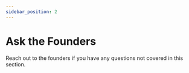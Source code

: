 ```yaml
---
sidebar_position: 2
---
```


# Ask the Founders
Reach out to the founders if you have any questions not covered in this section.
